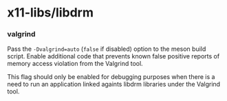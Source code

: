 # x11-libs/libdrm

### valgrind
Pass the `-Dvalgrind=auto` (`false` if disabled) option to the meson build script. Enable additional code that prevents known false positive reports of memory access violation from the Valgrind tool.

This flag should only be enabled for debugging purposes when there is a need to run an application linked againts libdrm libraries under the Valgrind tool.
